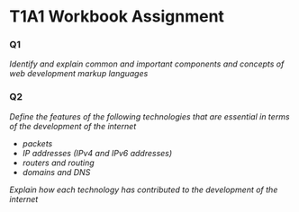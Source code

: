 # T1A1 Workbook Assignment

### **Q1**

*Identify and explain common and important components and concepts of web development markup languages*

### **Q2**

*Define the features of the following technologies that are essential in terms of the development of the internet*
- *packets*
- *IP addresses (IPv4 and IPv6 addresses)*
- *routers and routing*
- *domains and DNS*


*Explain how each technology has contributed to the development of the internet*




